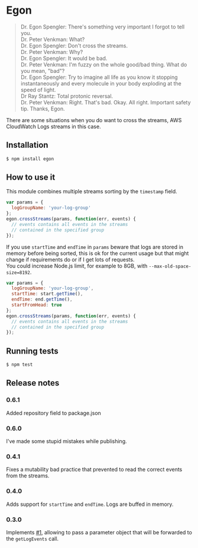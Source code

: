 # Egon

> Dr. Egon Spengler: There's something very important I forgot to tell you.<br />
Dr. Peter Venkman: What?<br />
Dr. Egon Spengler: Don't cross the streams.<br />
Dr. Peter Venkman: Why?<br />
Dr. Egon Spengler: It would be bad.<br />
Dr. Peter Venkman: I'm fuzzy on the whole good/bad thing. What do you mean, "bad"?<br />
Dr. Egon Spengler: Try to imagine all life as you know it stopping instantaneously and every molecule in your body exploding at the speed of light.<br />
Dr Ray Stantz: Total protonic reversal.<br />
Dr. Peter Venkman: Right. That's bad. Okay. All right. Important safety tip. Thanks, Egon.<br />

There are some situations when you do want to cross the streams, AWS CloudWatch Logs streams in this case.

## Installation

```bash
$ npm install egon
```

## How to use it

This module combines multiple streams sorting by the `timestamp` field.

```javascript
var params = {
  logGroupName: 'your-log-group'
};
egon.crossStreams(params, function(err, events) {
  // events contains all events in the streams
  // contained in the specified group
});
```

If you use `startTime` and `endTime` in `params` beware that logs are stored in memory before being sorted, this is ok for the current usage but that might change if requirements do or if I get lots of requests.<br />
You could increase Node.js limit, for example to 8GB, with `--max-old-space-size=8192`.

```javascript
var params = {
  logGroupName: 'your-log-group',
  startTime: start.getTime(),
  endTime: end.getTime(),
  startFromHead: true
};
egon.crossStreams(params, function(err, events) {
  // events contains all events in the streams
  // contained in the specified group
});
```

## Running tests

```bash
$ npm test
```

## Release notes

### 0.6.1

Added repository field to package.json

### 0.6.0

I've made some stupid mistakes while publishing.

### 0.4.1

Fixes a mutability bad practice that prevented to read the correct events from the streams.

### 0.4.0

Adds support for `startTime` and `endTime`. Logs are buffed in memory.

### 0.3.0

Implements [#1](https://github.com/lazywithclass/egon/issues/1), allowing to pass a parameter object that will be forwarded to the `getLogEvents` call.
